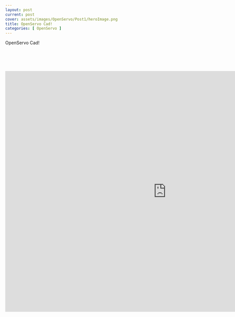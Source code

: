 ```yaml
---
layout: post
current: post
cover: assets/images/OpenServo/Post1/heroImage.png
title: OpenServo Cad!
categories: [ OpenServo ]
---
```


OpenServo Cad!

<html>
<center>
<br>
<br>
<br>
<br>
<iframe src="https://gmail652231.autodesk360.com/shares/public/SH35dfcQT936092f0e43897f7cba8cfa44c6?mode=embed" width="1024" height="768" allowfullscreen="true" webkitallowfullscreen="true" mozallowfullscreen="true"  frameborder="0"></iframe>
</center>
</html>